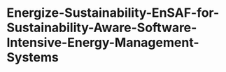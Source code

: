 # Energize-Sustainability-EnSAF-for-Sustainability-Aware-Software-Intensive-Energy-Management-Systems